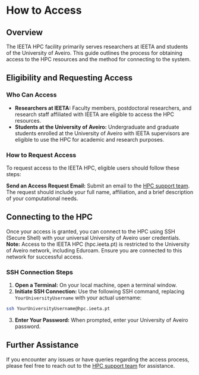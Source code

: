 # How to Access

## Overview

The IEETA HPC facility primarily serves researchers at IEETA and students of the University of Aveiro. This guide outlines the process for obtaining access to the HPC resources and the method for connecting to the system.

## Eligibility and Requesting Access

### Who Can Access
- **Researchers at IEETA:** Faculty members, postdoctoral researchers, and research staff affiliated with IEETA are eligible to access the HPC resources.
- **Students at the University of Aveiro:** Undergraduate and graduate students enrolled at the University of Aveiro with IEETA supervisors are eligible to use the HPC for academic and research purposes.

### How to Request Access
To request access to the IEETA HPC, eligible users should follow these steps:

**Send an Access Request Email:** Submit an email to the [HPC support team](about.md#support-team). The request should include your full name, affiliation, and a brief description of your computational needs.

## Connecting to the HPC

Once your access is granted, you can connect to the HPC using SSH (Secure Shell) with your universal University of Aveiro user credentials.
**Note:** Access to the IEETA HPC (hpc.ieeta.pt) is restricted to the University of Aveiro network, including Eduroam. Ensure you are connected to this network for successful access.

### SSH Connection Steps
1. **Open a Terminal:** On your local machine, open a terminal window.
2. **Initiate SSH Connection:** Use the following SSH command, replacing `YourUniversityUsername` with your actual username:
```bash
ssh YourUniversityUsername@hpc.ieeta.pt
```
3. **Enter Your Password:** When prompted, enter your University of Aveiro password.

## Further Assistance

If you encounter any issues or have queries regarding the access process, please feel free to reach out to the [HPC support team](about.md#support-team) for assistance.
